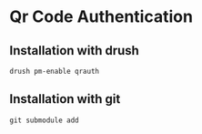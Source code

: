 Qr Code Authentication
======================

Installation with drush
----------------------------
```
drush pm-enable qrauth
```

Installation with git
---------------------
```
git submodule add
```

